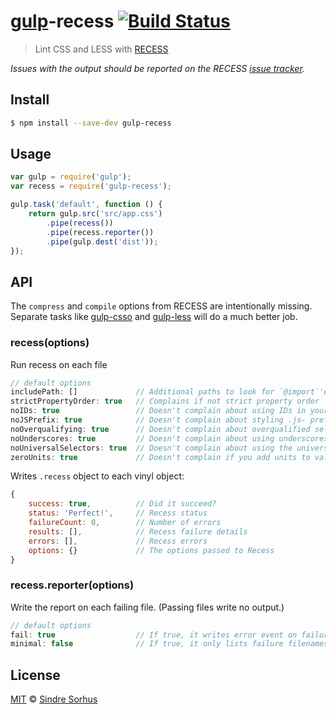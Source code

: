 # [gulp](http://gulpjs.com)-recess [![Build Status](https://travis-ci.org/sindresorhus/gulp-recess.svg?branch=master)](https://travis-ci.org/sindresorhus/gulp-recess)

> Lint CSS and LESS with [RECESS](https://github.com/twitter/recess)

*Issues with the output should be reported on the RECESS [issue tracker](https://github.com/twitter/recess/issues).*


## Install

```bash
$ npm install --save-dev gulp-recess
```


## Usage

```js
var gulp = require('gulp');
var recess = require('gulp-recess');

gulp.task('default', function () {
	return gulp.src('src/app.css')
		.pipe(recess())
		.pipe(recess.reporter())
		.pipe(gulp.dest('dist'));
});
```


## API

The `compress` and `compile` options from RECESS are intentionally missing. Separate tasks like [gulp-csso](https://github.com/ben-eb/gulp-csso) and [gulp-less](https://github.com/plus3network/gulp-less) will do a much better job.

### recess(options)

Run recess on each file

```js
// default options
includePath: []				// Additional paths to look for `@import`'ed LESS files.
strictPropertyOrder: true	// Complains if not strict property order
noIDs: true					// Doesn't complain about using IDs in your stylesheets
noJSPrefix: true			// Doesn't complain about styling .js- prefixed classnames
noOverqualifying: true		// Doesn't complain about overqualified selectors (ie: div#foo.bar)
noUnderscores: true			// Doesn't complain about using underscores in your class names
noUniversalSelectors: true	// Doesn't complain about using the universal * selector
zeroUnits: true				// Doesn't complain if you add units to values of 0
```

Writes `.recess` object to each vinyl object:

```js
{
	success: true,			// Did it succeed?
	status: 'Perfect!',		// Recess status
	failureCount: 0,		// Number of errors
	results: [],			// Recess failure details
	errors: [],				// Recess errors
	options: {}				// The options passed to Recess
}
```

### recess.reporter(options)

Write the report on each failing file.  (Passing files write no output.)

```js
// default options
fail: true					// If true, it writes error event on failure
minimal: false				// If true, it only lists failure filenames omitting details
```


## License

[MIT](http://opensource.org/licenses/MIT) © [Sindre Sorhus](http://sindresorhus.com)
